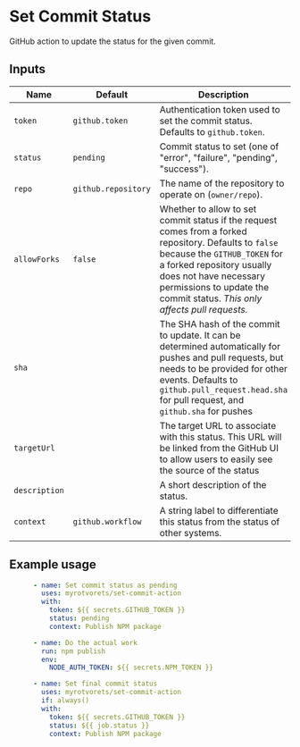 # Set Commit Status

GitHub action to update the status for the given commit.

## Inputs

| Name          | Default             | Description |
| ------------- | ------------------- | ----------- |
| `token`       | `github.token`      | Authentication token used to set the commit status. Defaults to `github.token`. |
| `status`      | `pending`           | Commit status to set (one of "error", "failure", "pending", "success").         |
| `repo`        | `github.repository` | The name of the repository to operate on (`owner/repo`).                        |
| `allowForks`  | `false`             | Whether to allow to set commit status if the request comes from a forked repository. Defaults to `false` because the `GITHUB_TOKEN` for a forked repository usually does not have necessary permissions to update the commit status. *This only affects pull requests.* |
| `sha`         |                     | The SHA hash of the commit to update. It can be determined automatically for pushes and pull requests, but needs to be provided for other events. Defaults to `github.pull_request.head.sha` for pull request, and `github.sha` for pushes |
| `targetUrl`   |                     | The target URL to associate with this status. This URL will be linked from the GitHub UI to allow users to easily see the source of the status |
| `description` |                     | A short description of the status.                                              |
| `context`     | `github.workflow`   | A string label to differentiate this status from the status of other systems.   |

## Example usage

```yaml
      - name: Set commit status as pending
        uses: myrotvorets/set-commit-action
        with:
          token: ${{ secrets.GITHUB_TOKEN }}
          status: pending
          context: Publish NPM package

      - name: Do the actual work
        run: npm publish
        env:
          NODE_AUTH_TOKEN: ${{ secrets.NPM_TOKEN }}

      - name: Set final commit status
        uses: myrotvorets/set-commit-action
        if: always()
        with:
          token: ${{ secrets.GITHUB_TOKEN }}
          status: ${{ job.status }}
          context: Publish NPM package
```
